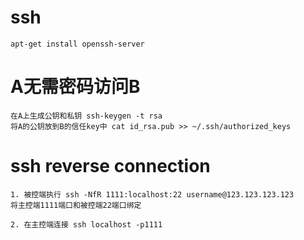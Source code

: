# ssh
```shell
apt-get install openssh-server
```

# A无需密码访问B
```shell
在A上生成公钥和私钥 ssh-keygen -t rsa
将A的公钥放到B的信任key中 cat id_rsa.pub >> ~/.ssh/authorized_keys
```

# ssh reverse connection
```shell
1. 被控端执行 ssh -NfR 1111:localhost:22 username@123.123.123.123
将主控端1111端口和被控端22端口绑定

2. 在主控端连接 ssh localhost -p1111
```

